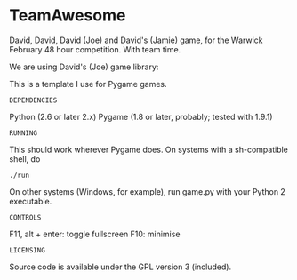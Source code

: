 TeamAwesome
===========

David, David, David (Joe) and David's (Jamie) game, for the Warwick February 48 hour competition. With team time. 

We are using David's (Joe) game library:

This is a template I use for Pygame games.

    DEPENDENCIES

Python (2.6 or later 2.x)
Pygame (1.8 or later, probably; tested with 1.9.1)

    RUNNING

This should work wherever Pygame does.  On systems with a sh-compatible shell,
do

    ./run

On other systems (Windows, for example), run game.py with your Python 2
executable.

    CONTROLS

F11, alt + enter: toggle fullscreen
F10: minimise

    LICENSING

Source code is available under the GPL version 3 (included).
